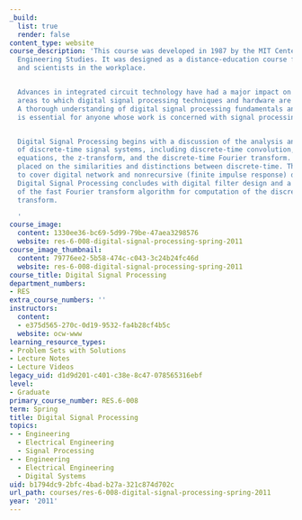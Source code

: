 ```yaml
---
_build:
  list: true
  render: false
content_type: website
course_description: 'This course was developed in 1987 by the MIT Center for Advanced
  Engineering Studies. It was designed as a distance-education course for engineers
  and scientists in the workplace.


  Advances in integrated circuit technology have had a major impact on the technical
  areas to which digital signal processing techniques and hardware are being applied.
  A thorough understanding of digital signal processing fundamentals and techniques
  is essential for anyone whose work is concerned with signal processing applications.


  Digital Signal Processing begins with a discussion of the analysis and representation
  of discrete-time signal systems, including discrete-time convolution, difference
  equations, the z-transform, and the discrete-time Fourier transform. Emphasis is
  placed on the similarities and distinctions between discrete-time. The course proceeds
  to cover digital network and nonrecursive (finite impulse response) digital filters.
  Digital Signal Processing concludes with digital filter design and a discussion
  of the fast Fourier transform algorithm for computation of the discrete Fourier
  transform.

  '
course_image:
  content: 1330ee36-bc69-5d99-79be-47aea3298576
  website: res-6-008-digital-signal-processing-spring-2011
course_image_thumbnail:
  content: 79776ee2-5b58-474c-c043-3c24b24fc46d
  website: res-6-008-digital-signal-processing-spring-2011
course_title: Digital Signal Processing
department_numbers:
- RES
extra_course_numbers: ''
instructors:
  content:
  - e375d565-270c-0d19-9532-fa4b28cf4b5c
  website: ocw-www
learning_resource_types:
- Problem Sets with Solutions
- Lecture Notes
- Lecture Videos
legacy_uid: d1d9d201-c401-c38e-8c47-078565316ebf
level:
- Graduate
primary_course_number: RES.6-008
term: Spring
title: Digital Signal Processing
topics:
- - Engineering
  - Electrical Engineering
  - Signal Processing
- - Engineering
  - Electrical Engineering
  - Digital Systems
uid: b1794dc9-2bfc-4bad-b27a-321c874d702c
url_path: courses/res-6-008-digital-signal-processing-spring-2011
year: '2011'
---
```

